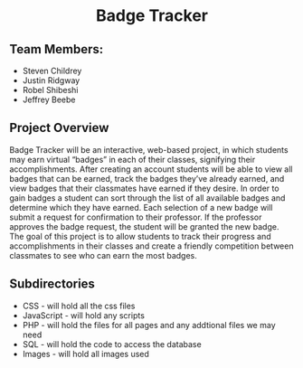 <h1 align="center">Badge Tracker</h1>
<h2>Team Members:</h2>
<ul>
  <li>Steven Childrey</li>
  <li>Justin Ridgway</li>
  <li>Robel Shibeshi</li>
  <li>Jeffrey Beebe</li>
</ul>
<h2>Project Overview</h2>
<p>Badge Tracker will be an interactive, web-based project, in which students may earn
virtual “badges” in each of their classes, signifying their accomplishments.
After creating an account students will be able to view all badges that can be earned,
track the badges they’ve already earned, and view badges that their classmates have earned if
they desire.
In order to gain badges a student can sort through the list of all available badges and
determine which they have earned. Each selection of a new badge will submit a request for
confirmation to their professor. If the professor approves the badge request, the student will be
granted the new badge.
The goal of this project is to allow students to track their progress and accomplishments
in their classes and create a friendly competition between classmates to see who can earn the
most badges.</p>
<h2>Subdirectories</h2>
<ul>
  <li>CSS         - will hold all the css files</li>
  <li>JavaScript  - will hold any scripts</li> 
  <li>PHP         - will hold the files for all pages and any addtional files we may need</li>
  <li>SQL         - will hold the code to access the database</li>
  <li>Images      - will hold all images used</li>
</ul>
